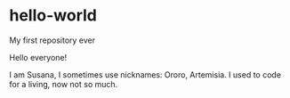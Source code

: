 # hello-world
My first repository ever

Hello everyone!

I am Susana, I sometimes use nicknames: Ororo, Artemisia. I used to code for a living, now not so much.
